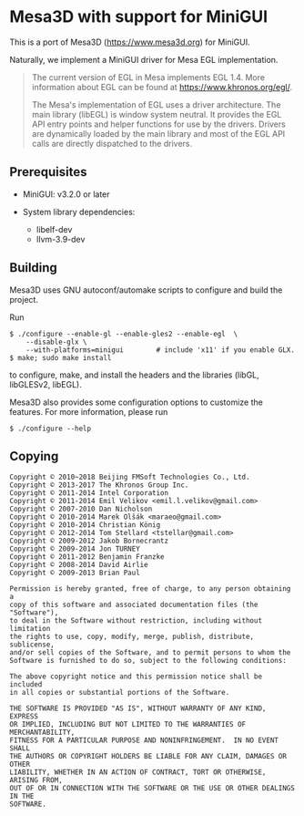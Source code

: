 # Mesa3D with support for MiniGUI

This is a port of Mesa3D (https://www.mesa3d.org) for MiniGUI.

Naturally, we implement a MiniGUI driver for Mesa EGL implementation.

> The current version of EGL in Mesa implements EGL 1.4. More information 
> about EGL can be found at https://www.khronos.org/egl/.
>
> The Mesa's implementation of EGL uses a driver architecture. 
> The main library (libEGL) is window system neutral. It provides the EGL 
> API entry points and helper functions for use by the drivers. 
> Drivers are dynamically loaded by the main library and most of the EGL 
> API calls are directly dispatched to the drivers.

## Prerequisites

  * MiniGUI: v3.2.0 or later

  * System library dependencies:
    * libelf-dev
    * llvm-3.9-dev

## Building

Mesa3D uses GNU autoconf/automake scripts to configure and build the project.

Run

    $ ./configure --enable-gl --enable-gles2 --enable-egl  \
        --disable-glx \
        --with-platforms=minigui        # include 'x11' if you enable GLX.
    $ make; sudo make install

to configure, make, and install the headers and the libraries (libGL, 
libGLESv2, libEGL). 

Mesa3D also provides some configuration options to customize the features.
For more information, please run

    $ ./configure --help


## Copying

    Copyright © 2010~2018 Beijing FMSoft Technologies Co., Ltd.
    Copyright © 2013-2017 The Khronos Group Inc.
    Copyright © 2011-2014 Intel Corporation
    Copyright © 2011-2014 Emil Velikov <emil.l.velikov@gmail.com>
    Copyright © 2007-2010 Dan Nicholson
    Copyright © 2010-2014 Marek Olšák <maraeo@gmail.com>
    Copyright © 2010-2014 Christian König
    Copyright © 2012-2014 Tom Stellard <tstellar@gmail.com>
    Copyright © 2009-2012 Jakob Bornecrantz
    Copyright © 2009-2014 Jon TURNEY
    Copyright © 2011-2012 Benjamin Franzke
    Copyright © 2008-2014 David Airlie
    Copyright © 2009-2013 Brian Paul

    Permission is hereby granted, free of charge, to any person obtaining a
    copy of this software and associated documentation files (the "Software"),
    to deal in the Software without restriction, including without limitation
    the rights to use, copy, modify, merge, publish, distribute, sublicense,
    and/or sell copies of the Software, and to permit persons to whom the
    Software is furnished to do so, subject to the following conditions:

    The above copyright notice and this permission notice shall be included
    in all copies or substantial portions of the Software.

    THE SOFTWARE IS PROVIDED "AS IS", WITHOUT WARRANTY OF ANY KIND, EXPRESS
    OR IMPLIED, INCLUDING BUT NOT LIMITED TO THE WARRANTIES OF MERCHANTABILITY,
    FITNESS FOR A PARTICULAR PURPOSE AND NONINFRINGEMENT.  IN NO EVENT SHALL
    THE AUTHORS OR COPYRIGHT HOLDERS BE LIABLE FOR ANY CLAIM, DAMAGES OR OTHER
    LIABILITY, WHETHER IN AN ACTION OF CONTRACT, TORT OR OTHERWISE, ARISING FROM,
    OUT OF OR IN CONNECTION WITH THE SOFTWARE OR THE USE OR OTHER DEALINGS IN THE
    SOFTWARE.
